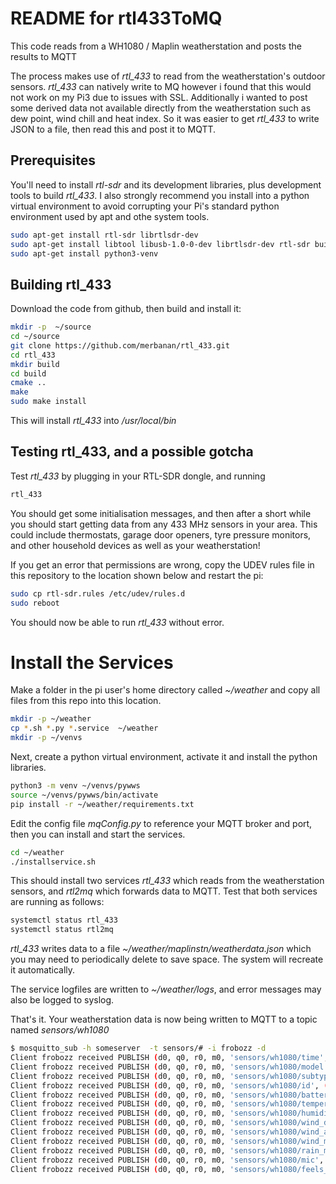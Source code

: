 # README for rtl433ToMQ

This code reads from a WH1080 / Maplin weatherstation and posts the results to MQTT

The process makes use of *rtl_433* to read from the weatherstation's outdoor sensors. 
*rtl_433* can natively write to MQ however i found that 
this would not work on my Pi3 due to issues with SSL. Additionally i wanted to post 
some derived data not available directly from the weatherstation such as dew point, wind chill and heat index.
So it was easier to get *rtl_433* to write JSON to a file, then read this and post it to MQTT.

## Prerequisites
You'll need to install *rtl-sdr* and its development libraries, plus development tools to build *rtl_433*. I 
also strongly recommend you install into a python virtual environment to avoid corrupting your Pi's standard 
python environment used by apt and othe system tools.
``` bash
sudo apt-get install rtl-sdr librtlsdr-dev
sudo apt-get install libtool libusb-1.0-0-dev librtlsdr-dev rtl-sdr build-essential cmake pkg-config
sudo apt-get install python3-venv
```
## Building rtl_433
Download the code from github, then build and install it:
``` bash
mkdir -p  ~/source 
cd ~/source
git clone https://github.com/merbanan/rtl_433.git
cd rtl_433
mkdir build
cd build
cmake ..
make
sudo make install
```
This will install *rtl_433* into */usr/local/bin*

## Testing rtl_433, and a possible gotcha
Test *rtl_433* by plugging in your RTL-SDR dongle, and running 
```bash
rtl_433
```
You should get some initialisation messages, and then after a short while you should start getting data
from any 433 MHz sensors in your area. This could include thermostats, garage door openers, tyre pressure monitors,
and other household devices as well as your weatherstation! 

If you get an error that permissions are wrong, copy the UDEV rules file in this repository  to the location
shown below and restart the pi:
``` bash
sudo cp rtl-sdr.rules /etc/udev/rules.d
sudo reboot
```
You should now be able to run *rtl_433* without error.

# Install the Services
Make a folder in the pi user's home directory called *~/weather* and copy all files from this repo into this location. 
``` bash
mkdir -p ~/weather
cp *.sh *.py *.service  ~/weather
mkdir -p ~/venvs
```
Next, create a python virtual environment, activate it and install the python libraries. 
``` bash
python3 -m venv ~/venvs/pywws
source ~/venvs/pywws/bin/activate
pip install -r ~/weather/requirements.txt
```

Edit the config file *mqConfig.py* to reference your MQTT broker and port, then you can install and start the services.  
``` bash
cd ~/weather
./installservice.sh
```
This should install two services *rtl_433* which reads from the weatherstation sensors, and *rtl2mq* which 
forwards data to MQTT. Test that both services are running as follows: 
```bash
systemctl status rtl_433
systemctl status rtl2mq
```

*rtl_433* writes data to a file *~/weather/maplinstn/weatherdata.json* which you may need to periodically delete
to save space. The system will recreate it automatically. 

The service logfiles are written to *~/weather/logs*, and error messages may also be logged to syslog. 

That's it. Your weatherstation data is now being written to MQTT to a topic named *sensors/wh1080*

``` bash
$ mosquitto_sub -h someserver  -t sensors/# -i frobozz -d
Client frobozz received PUBLISH (d0, q0, r0, m0, 'sensors/wh1080/time', (19 bytes)) 2023-11-25 10:34:35
Client frobozz received PUBLISH (d0, q0, r0, m0, 'sensors/wh1080/model', (17 bytes)) Fineoffset-WHx080
Client frobozz received PUBLISH (d0, q0, r0, m0, 'sensors/wh1080/subtype', (1 bytes)) 0
Client frobozz received PUBLISH (d0, q0, r0, m0, 'sensors/wh1080/id', (2 bytes)) 86
Client frobozz received PUBLISH (d0, q0, r0, m0, 'sensors/wh1080/battery_ok', ... (1 bytes)) 1
Client frobozz received PUBLISH (d0, q0, r0, m0, 'sensors/wh1080/temperature_C', ... (3 bytes)) 5.0
Client frobozz received PUBLISH (d0, q0, r0, m0, 'sensors/wh1080/humidity', ... (2 bytes)) 34
Client frobozz received PUBLISH (d0, q0, r0, m0, 'sensors/wh1080/wind_dir_deg', ... (3 bytes)) 293
Client frobozz received PUBLISH (d0, q0, r0, m0, 'sensors/wh1080/wind_avg_km_h', ... (5 bytes)) 4.896
Client frobozz received PUBLISH (d0, q0, r0, m0, 'sensors/wh1080/wind_max_km_h', ... (5 bytes)) 7.344
Client frobozz received PUBLISH (d0, q0, r0, m0, 'sensors/wh1080/rain_mm', ... (3 bytes)) 0.3
Client frobozz received PUBLISH (d0, q0, r0, m0, 'sensors/wh1080/mic', ... (3 bytes)) CRC
Client frobozz received PUBLISH (d0, q0, r0, m0, 'sensors/wh1080/feels_like', ... (4 bytes)) 4.12
```